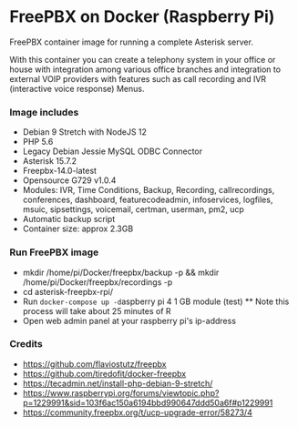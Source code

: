 # FreePBX on Docker (Raspberry Pi)

FreePBX container image for running a complete Asterisk server.

With this container you can create a telephony system in your office or house with integration among various office branches and integration to external VOIP providers with features such as call recording and IVR (interactive voice response) Menus.

### Image includes

 * Debian 9 Stretch with NodeJS 12
 * PHP 5.6
 * Legacy Debian Jessie MySQL ODBC Connector
 * Asterisk 15.7.2
 * Freepbx-14.0-latest
 * Opensource G729 v1.0.4
 * Modules: IVR, Time Conditions, Backup, Recording, callrecordings, conferences, dashboard, featurecodeadmin, infoservices, logfiles, msuic, sipsettings, voicemail, certman, userman, pm2, ucp
 * Automatic backup script
 * Container size: approx 2.3GB

### Run FreePBX image
* mkdir /home/pi/Docker/freepbx/backup -p && mkdir /home/pi/Docker/freepbx/recordings -p
* cd asterisk-freepbx-rpi/
* Run ```docker-compose up -d```aspberry pi 4 1 GB module (test)
** Note this process will take about 25 minutes of R
* Open web admin panel at your raspberry pi's ip-address


### Credits

* https://github.com/flaviostutz/freepbx
* https://github.com/tiredofit/docker-freepbx
* https://tecadmin.net/install-php-debian-9-stretch/
* https://www.raspberrypi.org/forums/viewtopic.php?p=1229991&sid=103f6ac150a6194bbd990647ddd50a6f#p1229991
* https://community.freepbx.org/t/ucp-upgrade-error/58273/4
